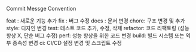 Commit Messge Convention

feat : 새로운 기능 추가
fix : 버그 수정
docs : 문서 변경
chore: 구조 변경 및 추가
style: 디자인 변경
test: 테스트 코드 추가, 수정, 삭제
refactor: 코드 리팩토링 (성능 향상 X, 단순 버그 수정)
perf: 성능 향상을 위한 코드 변경
build: 빌드 시스템 또는 외부 종속성 변경
ci: CI/CD 설정 변경 및 스크립트 수정
